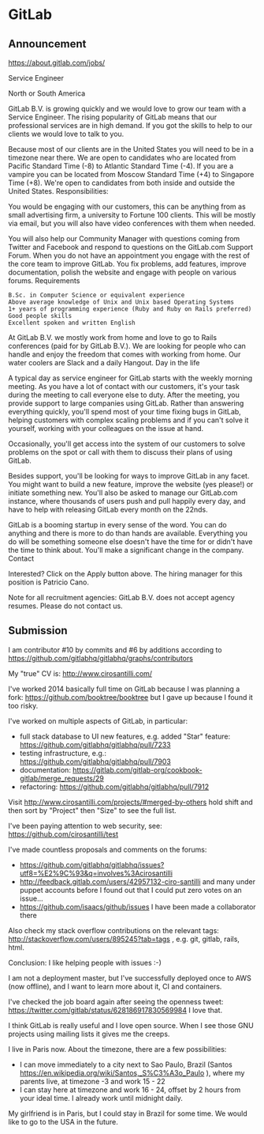 # GitLab

## Announcement

<https://about.gitlab.com/jobs/>

Service Engineer

North or South America

GitLab B.V. is growing quickly and we would love to grow our team with a Service Engineer. The rising popularity of GitLab means that our professional services are in high demand. If you got the skills to help to our clients we would love to talk to you.

Because most of our clients are in the United States you will need to be in a timezone near there. We are open to candidates who are located from Pacific Standard Time (-8) to Atlantic Standard Time (-4). If you are a vampire you can be located from Moscow Standard Time (+4) to Singapore Time (+8). We're open to candidates from both inside and outside the United States.
Responsibilities:

You would be engaging with our customers, this can be anything from as small advertising firm, a university to Fortune 100 clients. This will be mostly via email, but you will also have video conferences with them when needed.

You will also help our Community Manager with questions coming from Twitter and Facebook and respond to questions on the GitLab.com Support Forum. When you do not have an appointment you engage with the rest of the core team to improve GitLab. You fix problems, add features, improve documentation, polish the website and engage with people on various forums.
Requirements

    B.Sc. in Computer Science or equivalent experience
    Above average knowledge of Unix and Unix based Operating Systems
    1+ years of programming experience (Ruby and Ruby on Rails preferred)
    Good people skills
    Excellent spoken and written English

At GitLab B.V. we mostly work from home and love to go to Rails conferences (paid for by GitLab B.V.). We are looking for people who can handle and enjoy the freedom that comes with working from home. Our water coolers are Slack and a daily Hangout.
Day in the life

A typical day as service engineer for GitLab starts with the weekly morning meeting. As you have a lot of contact with our customers, it's your task during the meeting to call everyone else to duty. After the meeting, you provide support to large companies using GitLab. Rather than answering everything quickly, you'll spend most of your time fixing bugs in GitLab, helping customers with complex scaling problems and if you can't solve it yourself, working with your colleagues on the issue at hand.

Occasionally, you'll get access into the system of our customers to solve problems on the spot or call with them to discuss their plans of using GitLab.

Besides support, you'll be looking for ways to improve GitLab in any facet. You might want to build a new feature, improve the website (yes please!) or initiate something new. You'll also be asked to manage our GitLab.com instance, where thousands of users push and pull happily every day, and have to help with releasing GitLab every month on the 22nds.

GitLab is a booming startup in every sense of the word. You can do anything and there is more to do than hands are available. Everything you do will be something someone else doesn't have the time for or didn't have the time to think about. You'll make a significant change in the company.
Contact

Interested? Click on the Apply button above. The hiring manager for this position is Patricio Cano.

Note for all recruitment agencies: GitLab B.V. does not accept agency resumes. Please do not contact us. 

## Submission

I am contributor #10 by commits and #6 by additions according to https://github.com/gitlabhq/gitlabhq/graphs/contributors 

My "true" CV is: http://www.cirosantilli.com/

I've worked 2014 basically full time on GitLab because I was planning a fork: https://github.com/booktree/booktree but I gave up because I found it too risky.

I've worked on multiple aspects of GitLab, in particular:

- full stack database to UI new features, e.g. added "Star" feature: https://github.com/gitlabhq/gitlabhq/pull/7233
- testing infrastructure, e.g.: https://github.com/gitlabhq/gitlabhq/pull/7903
- documentation: https://gitlab.com/gitlab-org/cookbook-gitlab/merge_requests/29
- refactoring: https://github.com/gitlabhq/gitlabhq/pull/7912

Visit http://www.cirosantilli.com/projects/#merged-by-others hold shift and then sort by "Project" then "Size" to see the full list.

I've been paying attention to web security, see: https://github.com/cirosantilli/test

I've made countless proposals and comments on the forums:

- https://github.com/gitlabhq/gitlabhq/issues?utf8=%E2%9C%93&q=involves%3Acirosantilli
- http://feedback.gitlab.com/users/42957132-ciro-santilli and many under puppet accounts before I found out that I could put zero votes on an issue...
- https://github.com/isaacs/github/issues I have been made a collaborator there

Also check my stack overflow contributions on the relevant tags: http://stackoverflow.com/users/895245?tab=tags , e.g. git, gitlab, rails, html.

Conclusion: I like helping people with issues :-)

I am not a deployment master, but I've successfully deployed once to AWS (now offline), and I want to learn more about it, CI and containers.

I've checked the job board again after seeing the openness tweet: https://twitter.com/gitlab/status/628186917830569984 I love that.

I think GitLab is really useful and I love open source. When I see those GNU projects using mailing lists it gives me the creeps.

I live in Paris now. About the timezone, there are a few possibilities:

- I can move immediately to a city next to Sao Paulo, Brazil (Santos https://en.wikipedia.org/wiki/Santos,_S%C3%A3o_Paulo ), where my parents live, at timezone -3 and work 15 - 22
- I can stay here at timezone and work 16 - 24, offset by 2 hours from your ideal time. I already work until midnight daily.

My girlfriend is in Paris, but I could stay in Brazil for some time. We would like to go to the USA in the future.
